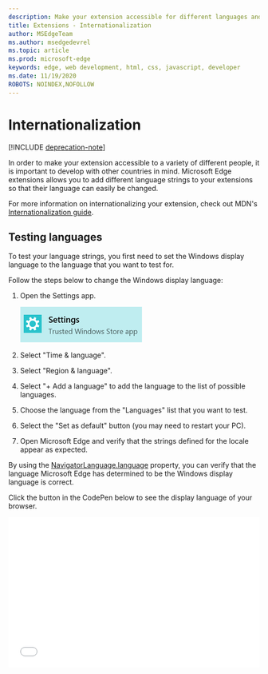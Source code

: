 ```yaml
---
description: Make your extension accessible for different languages and test your language strings with the internationalization guide.
title: Extensions - Internationalization
author: MSEdgeTeam
ms.author: msedgedevrel
ms.topic: article
ms.prod: microsoft-edge
keywords: edge, web development, html, css, javascript, developer
ms.date: 11/19/2020
ROBOTS: NOINDEX,NOFOLLOW
---
```

# Internationalization  

[!INCLUDE [deprecation-note](../includes/deprecation-note.md)]  

In order to make your extension accessible to a variety of different people, it is important to develop with other countries in mind. Microsoft Edge extensions allows you to add different language strings to your extensions so that their language can easily be changed.

For more information on internationalizing your extension, check out MDN's [Internationalization guide](https://developer.mozilla.org/Add-ons/WebExtensions/Internationalization).


## Testing languages

To test your language strings, you first need to set the Windows display language to the language that you want to test for.

Follow the steps below to change the Windows display language:

1. Open the Settings app.

   ![settings application](./../media/loc-settings.png)
2. Select "Time & language".
3. Select "Region & language".
4. Select "+ Add a language" to add the language to the list of possible languages.
5. Choose the language from the "Languages" list that you want to test.
6. Select the "Set as default" button (you may need to restart your PC).
7. Open Microsoft Edge and verify that the strings defined for the locale appear as expected.

By using the [NavigatorLanguage.language](https://developer.mozilla.org/docs/Web/API/NavigatorLanguage/language) property, you can verify that the language Microsoft Edge has determined to be the Windows display language is correct.

Click the button in the CodePen below to see the display language of your browser.

<iframe height='300' scrolling='no' title='Get locale' src='//codepen.io/MSEdgeDev/embed/VaRWwR/?height=300&theme-id=23761&default-tab=result&embed-version=2&editable=true' frameborder='no' allowtransparency='true' allowfullscreen='true' style='width: 100%;'>See the Pen <a href='https://codepen.io/MSEdgeDev/pen/VaRWwR/'>Get locale</a>by MSEdgeDev (<a href='http://codepen.io/MSEdgeDev'>@MSEdgeDev</a>) on <a href='http://codepen.io'>CodePen</a>.
</iframe>
